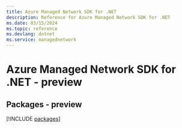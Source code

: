 ```yaml
---
title: Azure Managed Network SDK for .NET
description: Reference for Azure Managed Network SDK for .NET
ms.date: 03/15/2024
ms.topic: reference
ms.devlang: dotnet
ms.service: managednetwork
---
```

# Azure Managed Network SDK for .NET - preview
## Packages - preview
[!INCLUDE [packages](managed-network-index.md)]
